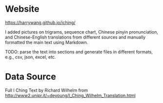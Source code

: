 # Website

https://harrywang.github.io/iching/

I added pictures on trigrams, sequence chart, Chinese pinyin pronunciation, and Chinese-English translations from different sources and manually formatted the main text using Markdown.

TODO: parse the text into sections and generate files in different formats, e.g., csv, json, excel, etc. 

# Data Source
Full I Ching Text by Richard Wilhelm from http://www2.unipr.it/~deyoung/I_Ching_Wilhelm_Translation.html
